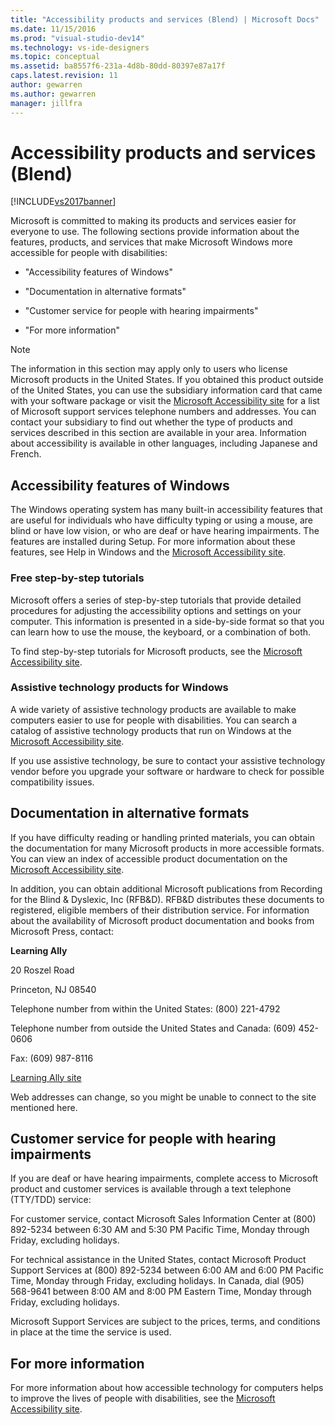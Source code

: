 ```yaml
---
title: "Accessibility products and services (Blend) | Microsoft Docs"
ms.date: 11/15/2016
ms.prod: "visual-studio-dev14"
ms.technology: vs-ide-designers
ms.topic: conceptual
ms.assetid: ba8557f6-231a-4d8b-80dd-80397e87a17f
caps.latest.revision: 11
author: gewarren
ms.author: gewarren
manager: jillfra
---
```

# Accessibility products and services (Blend)
[!INCLUDE[vs2017banner](../includes/vs2017banner.md)]

Microsoft is committed to making its products and services easier for everyone to use. The following sections provide information about the features, products, and services that make Microsoft Windows more accessible for people with disabilities:  
  
- "Accessibility features of Windows"  
  
- "Documentation in alternative formats"  
  
- "Customer service for people with hearing impairments"  
  
- "For more information"  
  
> [!NOTE]
> The information in this section may apply only to users who license Microsoft products in the United States. If you obtained this product outside of the United States, you can use the subsidiary information card that came with your software package or visit the [Microsoft Accessibility site](http://go.microsoft.com/fwlink/?LinkID=75069) for a list of Microsoft support services telephone numbers and addresses. You can contact your subsidiary to find out whether the type of products and services described in this section are available in your area. Information about accessibility is available in other languages, including Japanese and French.  
  
## Accessibility features of Windows  
 The Windows operating system has many built-in accessibility features that are useful for individuals who have difficulty typing or using a mouse, are blind or have low vision, or who are deaf or have hearing impairments. The features are installed during Setup. For more information about these features, see Help in Windows and the [Microsoft Accessibility site](http://go.microsoft.com/fwlink/?LinkID=75069).  
  
### Free step-by-step tutorials  
 Microsoft offers a series of step-by-step tutorials that provide detailed procedures for adjusting the accessibility options and settings on your computer. This information is presented in a side-by-side format so that you can learn how to use the mouse, the keyboard, or a combination of both.  
  
 To find step-by-step tutorials for Microsoft products, see the [Microsoft Accessibility site](http://go.microsoft.com/fwlink/?LinkID=75069).  
  
### Assistive technology products for Windows  
 A wide variety of assistive technology products are available to make computers easier to use for people with disabilities. You can search a catalog of assistive technology products that run on Windows at the [Microsoft Accessibility site](http://go.microsoft.com/fwlink/?LinkID=75069).  
  
 If you use assistive technology, be sure to contact your assistive technology vendor before you upgrade your software or hardware to check for possible compatibility issues.  
  
## Documentation in alternative formats  
 If you have difficulty reading or handling printed materials, you can obtain the documentation for many Microsoft products in more accessible formats. You can view an index of accessible product documentation on the [Microsoft Accessibility site](http://go.microsoft.com/fwlink/?LinkID=75069).  
  
 In addition, you can obtain additional Microsoft publications from Recording for the Blind & Dyslexic, Inc (RFB&D). RFB&D distributes these documents to registered, eligible members of their distribution service. For information about the availability of Microsoft product documentation and books from Microsoft Press, contact:  
  
 **Learning Ally**  
  
 20 Roszel Road  
  
 Princeton, NJ 08540  
  
 Telephone number from within the United States: (800) 221-4792  
  
 Telephone number from outside the United States and Canada: (609) 452-0606  
  
 Fax: (609) 987-8116  
  
 [Learning Ally site](http://go.microsoft.com/fwlink/?LinkId=111110)  
  
 Web addresses can change, so you might be unable to connect to the site mentioned here.  
  
## Customer service for people with hearing impairments  
 If you are deaf or have hearing impairments, complete access to Microsoft product and customer services is available through a text telephone (TTY/TDD) service:  
  
 For customer service, contact Microsoft Sales Information Center at (800) 892-5234 between 6:30 AM and 5:30 PM Pacific Time, Monday through Friday, excluding holidays.  
  
 For technical assistance in the United States, contact Microsoft Product Support Services at (800) 892-5234 between 6:00 AM and 6:00 PM Pacific Time, Monday through Friday, excluding holidays. In Canada, dial (905) 568-9641 between 8:00 AM and 8:00 PM Eastern Time, Monday through Friday, excluding holidays.  
  
 Microsoft Support Services are subject to the prices, terms, and conditions in place at the time the service is used.  
  
## For more information  
 For more information about how accessible technology for computers helps to improve the lives of people with disabilities, see the [Microsoft Accessibility site](http://go.microsoft.com/fwlink/?LinkID=75069).
